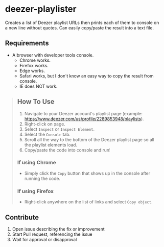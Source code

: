 
# deezer-playlister

Creates a list of Deezer playlist URLs then prints each of them to console on a new line without quotes. Can easily copy/paste the result into a text file.

## Requirements

* A browser with developer tools console.
  * Chrome works.
  * Firefox works.
  * Edge works.
  * Safari works, but I don't know an easy way to copy the result from console.
  * IE does NOT work.

> ## How To Use
>
> 1. Navigate to your Deezer account's playlist page (example: https://www.deezer.com/us/profile/2289853948/playlists).
> 2. Right-click on page.
> 3. Select `Inspect` or `Inspect Element`.
> 4. Select the `Console` tab.
> 5. Scroll all the way to the bottom of the Deezer playlist page so all the playlist elements load.
> 6. Copy/paste the code into console and run!
>
> ### If using Chrome
>
> * Simply click the `Copy` button that shows up in the console after running the code.
>
> ### If using Firefox
>
> * Right-click anywhere on the list of links and select `Copy object`.
>

## Contribute

1. Open issue describing the fix or improvement
2. Start Pull request, referencing the issue
3. Wait for approval or disapproval

